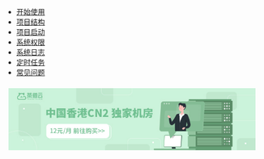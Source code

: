 * [开始使用](start/?id=import)
* [项目结构](file/)
* [项目启动](install/)
* [系统权限](power/)
* [系统日志](log/)
* [定时任务](task/)
* [常见问题](question/)

<div class="ew-doc-adv-list" style="padding-top:8px;padding-left:8px;padding-right:8px;">
    <a class="ew-doc-adv-item" href="https://www.cmy.cn/cart" target="_blank">
        <img src="image/茶猫云.jpg"/>
    </a>
</div>